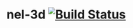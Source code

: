 # nel-3d [![Build Status](https://travis-ci.org/zerotacg/nel-3d.svg?branch=master)](https://travis-ci.org/zerotacg/nel-3d)
